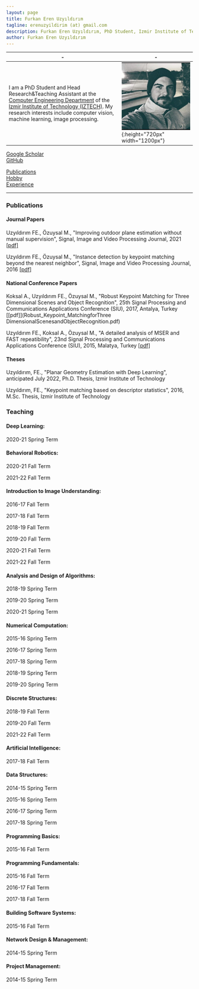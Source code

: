 ```yaml
---
layout: page
title: Furkan Eren Uzyıldırım
tagline: erenuzyildirim (at) gmail.com
description: Furkan Eren Uzyıldırım, PhD Student, Izmir Institute of Technology
author: Furkan Eren Uzyıldırım
---
```


| - | - |
|---|---|
| I am a PhD Student and Head Research&Teaching Assistant at the [Computer Engineering Department](https://ceng.iyte.edu.tr) of the [Izmir Institute of Technology (IZTECH)](https://ceng.iyte.edu.tr). My research interests include computer vision, machine learning, image processing.| ![](/image/headshot.png){:height="720px" width="1200px"} |

[Google Scholar](https://scholar.google.com.tr/citations?user=cYWJfPoAAAAJ&hl=en)  
[GitHub](https://github.com/erenuzyildirim)  

[Publications](https://erenuzyildirim.github.io/index.html)  
[Hobby](https://erenuzyildirim.github.io/hobby.html)  
[Experience](https://erenuzyildirim.github.io/experience.html)  

---

### Publications  

#### Journal Papers

Uzyıldırım FE., Özuysal M., "Improving outdoor plane estimation without manual supervision", Signal, Image and Video Processing Journal, 2021 [[pdf]](/paper/Uzyıldırım-Özuysal_2021_Article_ImprovingOutdoorPlaneEstimationWithoutManualSupervision.pdf)


Uzyıldırım FE., Özuysal M., "Instance detection by keypoint matching beyond the nearest neighbor", Signal, Image and Video Processing Journal, 2016 [[pdf]](/paper/Uzyıldırım-Özuysal_2016_Article_InstanceDetectionByKeypointMatching.pdf)



#### National Conference Papers


Koksal A., Uzyıldırım FE., Özuysal M., "Robust Keypoint Matching for Three Dimensional Scenes and Object Recognition", 25th Signal Processing and Communications Applications Conference (SIU), 2017, Antalya, Turkey [[pdf]](Robust_Keypoint_MatchingforThree DimensionalScenesandObjectRecognition.pdf)

Uzyıldırım FE., Koksal A., Özuysal M., "A detailed analysis of MSER and FAST repeatibility", 23nd Signal Processing and Communications Applications Conference (SIU), 2015, Malatya, Turkey [[pdf]](/paper/2A_detailed_analysis_of_MSER_and_FAST_repeatibility.pdf)



#### Theses

Uzyıldırım, FE., "Planar Geometry Estimation with Deep Learning", anticipated July 2022, Ph.D. Thesis, Izmir Institute of Technology 

Uzyıldırım, FE., "Keypoint matching based on descriptor statistics", 2016, M.Sc. Thesis, Izmir Institute of Technology 


### Teaching  

#### Deep Learning:

2020-21 Spring Term

#### Behavioral Robotics:

2020-21 Fall Term

2021-22 Fall Term

#### Introduction to Image Understanding:

2016-17 Fall Term

2017-18 Fall Term

2018-19 Fall Term

2019-20 Fall Term

2020-21 Fall Term

2021-22 Fall Term
#### Analysis and Design of Algorithms:

2018-19 Spring Term

2019-20 Spring Term

2020-21 Spring Term

#### Numerical Computation:

2015-16 Spring Term

2016-17 Spring Term

2017-18 Spring Term

2018-19 Spring Term

2019-20 Spring Term

#### Discrete Structures:

2018-19 Fall Term

2019-20 Fall Term

2021-22 Fall Term

#### Artificial Intelligence:

2017-18 Fall Term

#### Data Structures:

2014-15 Spring Term

2015-16 Spring Term

2016-17 Spring Term

2017-18 Spring Term

#### Programming Basics:

2015-16 Fall Term

#### Programming Fundamentals:

2015-16 Fall Term

2016-17 Fall Term

2017-18 Fall Term

#### Building Software Systems:

2015-16 Fall Term

#### Network Design \& Management:

2014-15 Spring Term

#### Project Management:

2014-15 Spring Term
